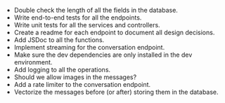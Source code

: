 - Double check the length of all the fields in the database.
- Write end-to-end tests for all the endpoints.
- Write unit tests for all the services and controllers.
- Create a readme for each endpoint to document all design decisions.
- Add JSDoc to all the functions.
- Implement streaming for the conversation endpoint.
- Make sure the dev dependencies are only installed in the dev environment.
- Add logging to all the operations.
- Should we allow images in the messages?
- Add a rate limiter to the conversation endpoint.
- Vectorize the messages before (or after) storing them in the database.